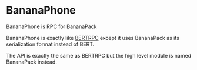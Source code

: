 # BananaPhone

BananaPhone is RPC for BananaPack

BananaPhone is exactly like [BERTRPC](https://github.com/mojombo/bertrpc) except
it uses BananaPack as its serialization format instead of BERT.

The API is exactly the same as BERTRPC but the high level module is named
BananaPack instead.
